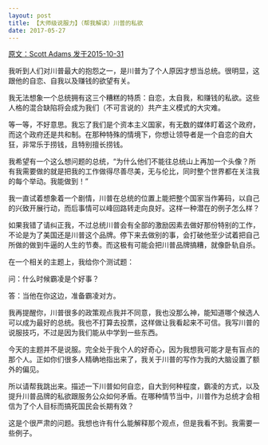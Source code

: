 ```yaml
---
layout: post
title: 【大师级说服力】（帮我解读）川普的私欲
date: 2017-05-27
---
```



 [原文：Scott   Adams        发于2015-10-31][1]

我听到人们对川普最大的抱怨之一，是川普为了个人原因才想当总统。很明显，这跟他的自恋、自我以及赚钱的欲望有关。

我无法想象一个总统拥有这三个糟糕的特质：自恋，太自我，和赚钱的私欲。这些人格的混合缺陷将会成为我们（不可言说的）共产主义模式的大灾难。

等一等，不好意思。我忘了我们是个资本主义国家，有无数的媒体盯着这个政府，而这个政府还是共和制。在那种特殊的情境下，你想让领导者是一个自恋的自大狂，非常乐于捞钱，且特别擅长捞钱。

我希望有一个这么想问题的总统，“为什么他们不能往总统山上再加一个头像？所有我需要做的就是把我的工作做得尽善尽美，无与伦比，同时整个世界都在关注我的每个举动。我能做到！”

我一直试着想象着一个剧情，川普在总统的位置上能把整个国家当作筹码，以自己的兴致开展行动，而后事情可以峰回路转走向良好。这样一种潜在的例子怎么样？

如果我错了请纠正我，不过总统川普会有全部的激励因素去做好那份特别的工作，不论是为了美国还是川普这个品牌。停下来去做别的事，会打破他至少试着把自己所做的做到牛逼的人生的节奏。而这极有可能会把川普品牌搞糟，就像卧轨自杀。

在一个相关的主题上，我给你个测试题：

问：什么时候霸凌是个好事？

答：当他在你这边，准备霸凌对方。

我再提醒你，川普很多的政策观点我并不同意，我也没那么神，能知道哪个候选人可以成为最好的总统。我也不打算去投票，这样做让我看起来不可信。我写川普的说服技巧，不过是因为我们能从中学到一些东西。

今天的主题并不是说服。完全处于我个人的好奇心，因为我想我可能才是有盲点的那个人。正如你们很多人精确地指出来了，我关于川普的写作为我的大脑设置了额外的偏见。

所以请帮我跳出来。描述一下川普如何自恋，自大到何种程度，霸凌的方式，以及提升川普品牌的私欲跟服务公众如何矛盾。在哪种情节当中，川普作为总统才会相信为了个人目标而搞死国民会长期有效？

这是个很严肃的问题。我想也许有什么能解释那个观点，但是我看不到。我需要一些例子。

[1]: http://blog.dilbert.com/post/132270869671/trumps-selfish-motives-please-explain-them-to





